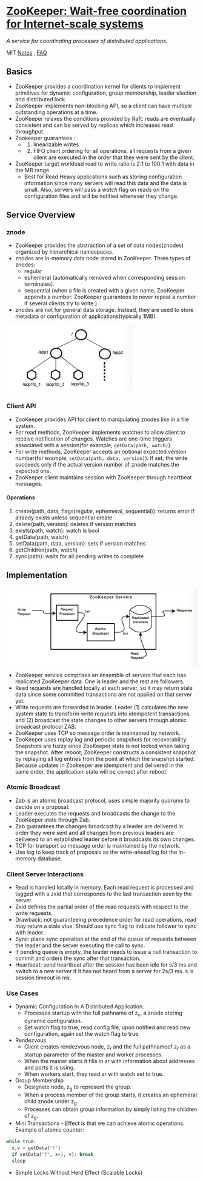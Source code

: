 # [ZooKeeper: Wait-free coordination for Internet-scale systems](http://nil.csail.mit.edu/6.824/2020/papers/zookeeper.pdf)

*A service for coordinating processes of distributed applications.*

MIT [Notes](http://nil.csail.mit.edu/6.824/2020/notes/l-zookeeper.txt) , [FAQ](http://nil.csail.mit.edu/6.824/2020/papers/zookeeper-faq.txt)

## Basics

- ZooKeeper provides a coordination kernel for clients to implement primitives for dynamic configuration, group membership, leader election and distributed lock.
- ZooKeeper implements non-blocking API, so a client can have multiple outstanding operations at a time.
- ZooKeeper relaxes the conditions provided by Raft: reads are eventually consistent and can be served by replicas which increases read throughput.
- Zookeeper guarantees :  
  - 1) linearizable writes
  - 2) FIFO client ordering for all operations, all requests from a given client are executed in the order that they were sent by the client.
- ZooKeeper target workload read to write ratio is 2:1 to 100:1 with data in the MB range. 
  - Best for Read Heavy applications such as storing configuration information since many servers will read this data and the data is small. Also, servers will pass a *watch* flag on reads on the configuration files and will be notified whenever they change.

## Service Overview

### znode

- ZooKeeper provides the abstraction of a set of data nodes(znodes) organized by hierarchical namespaces.
- znodes are in-memory data node stored in ZooKeeper. Three types of znodes:
  - regular
  - ephemeral (automatically removed when corresponding session terminates).
  - sequential (when a file is created with a given name, ZooKeeper appends a number. ZooKeeper guarantees to never repeat a number if several clients try to write.)
- znodes are not for general data storage. Instead, they are used to store metadata or configuration of applications(typically 1MB).

![znode](images/znode.jpg)

### Client API

- ZooKeeper provides API for client to manipulating znodes like in a file system.
- For read methods, ZooKeeper implements watches to allow client to receive notification of changes.  Watches are one-time triggers associated with a session(for example, `getData(path, watch)`).
- For write methods, ZooKeeper accepts an optional expected version number(for example, `setData(path, data, version)`). If set, the write succeeds only if the actual version number of znode matches the expected one.
- ZooKeeper client maintains session with ZooKeeper through heartbeat messages.

#### Operations
1. create(path, data, flags(regular, ephemeral, sequential)): returns error if alraedy exists unless sequential create
2. delete(path, version): deletes if version matches
3. exists(path, watch): watch is bool
4. getData(path, watch)
5. setData(path, data, version): sets if version matches
6. getChildren(path, watch)
7. sync(path): waits for all pending writes to complete


## Implementation
![components](images/components.jpg)

- ZooKeeper service comprises an ensemble of servers that each has replicated ZooKeeper data. One is leader and the rest are followers.
- Read requests are handled locally at each server, so it may return stale data since some committed transactions are not applied on that server yet.
- Write requests are forwarded to leader. Leader (1) calculates the new system state to transform write requests into idempotent transactions and (2) broadcast the state changes to other servers through atomic broadcast protocol ZAB.
- ZooKeeper uses TCP so message order is maintained by network.
- ZooKeeper uses replay log and periodic snapshots for recoverability. Snapshots are fuzzy since ZooKeeper state is not locked when taking the snapshot. After reboot, ZooKeeper constructs a consistent snapshot by replaying all log entries from the point at which the snapshot started. Because updates in Zookeeper are idempotent and delivered in the same order, the application-state will be correct after reboot.


### Atomic Broadcast

- Zab is an atomic broadcast protocol, uses simple majority quorums to decide on a proposal.
- Leader executes the requests and broadcasts the change to the ZooKeeper state through Zab.
- Zab guarantees the changes broadcast by a leader are delivered in order they were sent and all changes from previous leaders are delivered to an established leader before it broadcasts its own changes.
- TCP for transport so message order is maintained by the network.
- Use log to keep track of proposals as the write-ahead log for the in-memory database.


### Client Server Interactions

- Read is handled locally in memory. Each read request is processed and tagged with a zxid that corresponds to the last transaction seen by the server.
- Zxid defines the partial order of the read requests with respect to the write requests.
- Drawback: not guaranteeing precedence order for read operations, read may return a stale vlue. Should use sync flag to indicate follower to sync with leader.
- Sync: place sync operation at the end of the queue of requests between the leader and the server executing the call to sync.
- If pending queue is empty, the leader needs to issue a null transaction to commit and orders the sync after that transaction. 
- Heartbeat: send heartbeat after the session has been idle for s/3 ms and switch to a new server if it has not heard from a server for 2s/3 ms. s is session timeout in ms.
  
### Use Cases

- Dynamic Configuration In A Distributed Application.
  - Processes startup with the full pathname of z<sub>c</sub>, a znode storing dynamic configuration.
  - Set watch flag to true, read config file, upon notified and read new configuration, again set the watch flag to true
- Rendezvous
  - Client creates rendezvous node, z<sub>r</sub> and the full pathnameof z<sub>r</sub> as a startup parameter of the master and worker processes.
  - When the master starts it fills in zr with information about addresses and ports it is using.
  - When workers start, they read zr with watch set to true.
- Group Membership
  - Designate node, z<sub>g</sub> to represent the group. 
  - When a process member of the group starts, it creates an ephemeral child znode under z<sub>g</sub>.
  - Processes can obtain group information by simply listing the children of z<sub>g</sub>.
- Mini Transactions - Effect is that we can achieve atomic operations. Example of atomic counter:
```python
while true:
  x,v = getData("f")
  if setData("f", x+1, v): break
  sleep 
```
- Simple Locks Without Herd Effect (Scalable Locks)